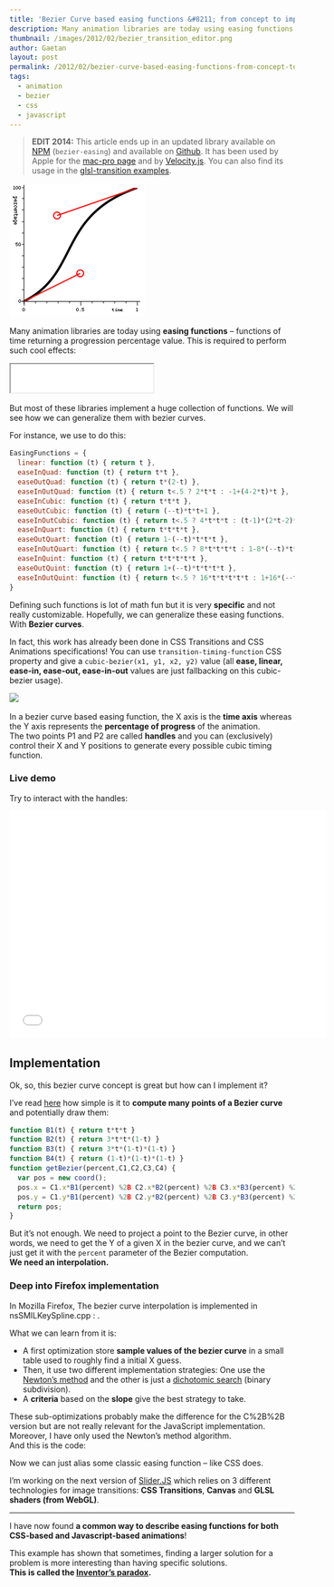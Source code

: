 ```yaml
---
title: 'Bezier Curve based easing functions &#8211; from concept to implementation'
description: Many animation libraries are today using easing functions – functions of time returning a progression percentage value. We will see how we can generalize them with bezier curves.
thumbnail: /images/2012/02/bezier_transition_editor.png
author: Gaetan
layout: post
permalink: /2012/02/bezier-curve-based-easing-functions-from-concept-to-implementation/
tags:
  - animation
  - bezier
  - css
  - javascript
---
```


 [1]: /images/2012/02/Capture-d’écran-2012-02-29-à-11.26.01.png "Bezier example"
 [2]: /images/2012/02/TimingFunction.png
 [3]: http://13thparallel.com/archive/bezier-curves/
 [4]: http://en.wikipedia.org/wiki/Newton%27s_method
 [5]: http://en.wikipedia.org/wiki/Dichotomic_search
 [6]: http://sliderjs.org/
 [7]: http://en.wikipedia.org/wiki/Inventor's_paradox
 [8]: /2012/02/bezier-curve-based-easing-functions-from-concept-to-implementation/ "Bezier Curve based easing functions – from concept to implementation"  

> **EDIT 2014:** This article ends up in an updated library available on [NPM](http://npmjs.org/package/bezier-easing) (`bezier-easing`) and available on [Github](https://github.com/gre/bezier-easing). It has been used by Apple for the [mac-pro page](http://www.apple.com/mac-pro/) and by [Velocity.js](http://velocityjs.org/). You can also find its usage in the [glsl-transition examples](http://greweb.me/glsl-transition/example/).

<img src="/images/2012/02/bezier_transition_editor.png" class="thumbnail-left" />

Many animation libraries are today using **easing functions** – functions of time returning a progression percentage value. This is required to perform such cool effects:

<iframe src="/demo/simple-easing-animation/" height="50" width="50%"></iframe>

But most of these libraries implement a huge collection of functions. We will see how we can generalize them with bezier curves.

<!-- more -->


For instance, we use to do this:

```javascript
EasingFunctions = {
  linear: function (t) { return t },
  easeInQuad: function (t) { return t*t },
  easeOutQuad: function (t) { return t*(2-t) },
  easeInOutQuad: function (t) { return t<.5 ? 2*t*t : -1+(4-2*t)*t },
  easeInCubic: function (t) { return t*t*t },
  easeOutCubic: function (t) { return (--t)*t*t+1 },
  easeInOutCubic: function (t) { return t<.5 ? 4*t*t*t : (t-1)*(2*t-2)*(2*t-2)+1 },
  easeInQuart: function (t) { return t*t*t*t },
  easeOutQuart: function (t) { return 1-(--t)*t*t*t },
  easeInOutQuart: function (t) { return t<.5 ? 8*t*t*t*t : 1-8*(--t)*t*t*t },
  easeInQuint: function (t) { return t*t*t*t*t },
  easeOutQuint: function (t) { return 1+(--t)*t*t*t*t },
  easeInOutQuint: function (t) { return t<.5 ? 16*t*t*t*t*t : 1+16*(--t)*t*t*t*t }
}
```

Defining such functions is lot of math fun but it is very **specific** and not really customizable. Hopefully, we can generalize these easing functions. With **Bezier curves**.

In fact, this work has already been done in CSS Transitions and CSS Animations specifications! You can use `transition-timing-function` CSS property and give a `cubic-bezier(x1, y1, x2, y2)` value (all **ease, linear, ease-in, ease-out, ease-in-out** values are just fallbacking on this cubic-bezier usage).

![][2]

In a bezier curve based easing function, the X axis is the **time axis** whereas the Y axis represents the **percentage of progress** of the animation.  
The two points P1 and P2 are called **handles** and you can (exclusively) control their X and Y positions to generate every possible cubic timing function.

### Live demo

Try to interact with the handles:  

<iframe src="/demo/bezier-easing/" frameborder="0" width="560" height="400"></iframe>

## Implementation

Ok, so, this bezier curve concept is great but how can I implement it?

I’ve read [here][3] how simple is it to **compute many points of a Bezier curve** and potentially draw them:

```javascript
function B1(t) { return t*t*t }  
function B2(t) { return 3*t*t*(1-t) }  
function B3(t) { return 3*t*(1-t)*(1-t) }  
function B4(t) { return (1-t)*(1-t)*(1-t) }  
function getBezier(percent,C1,C2,C3,C4) {  
  var pos = new coord();  
  pos.x = C1.x*B1(percent) %2B C2.x*B2(percent) %2B C3.x*B3(percent) %2B C4.x*B4(percent);  
  pos.y = C1.y*B1(percent) %2B C2.y*B2(percent) %2B C3.y*B3(percent) %2B C4.y*B4(percent);  
  return pos;  
}
```

But it’s not enough. We need to project a point to the Bezier curve, in other words, we need to get the Y of a given X in the bezier curve, and we can’t just get it with the `percent` parameter of the Bezier computation.  
**We need an interpolation.**

### Deep into Firefox implementation

In Mozilla Firefox, The bezier curve interpolation is implemented in nsSMILKeySpline.cpp : .

What we can learn from it is:

*   A first optimization store **sample values of the bezier curve** in a small table used to roughly find a initial X guess.
*   Then, it use two different implementation strategies: One use the [Newton’s method][4] and the other is just a [dichotomic search][5] (binary subdivision).
*   A **criteria** based on the **slope** give the best strategy to take.

These sub-optimizations probably make the difference for the C%2B%2B version but are not really relevant for the JavaScript implementation. Moreover, I have only used the Newton’s method algorithm.  
And this is the code:

<script src="https://gist.github.com/1926947.js?file=KeySpline.js"></script>

Now we can just alias some classic easing function – like CSS does.

<script src="https://gist.github.com/1926947.js?file=EasingFunctions.json"></script>

I’m working on the next version of [Slider.JS][6] which relies on 3 different technologies for image transitions: **CSS Transitions**, **Canvas** and **GLSL shaders (from WebGL)**.  

---

I have now found **a common way to describe easing functions for both CSS-based and Javascript-based animations**!

This example has shown that sometimes, finding a larger solution for a problem is more interesting than having specific solutions.  
**This is called the [Inventor’s paradox][7].**
